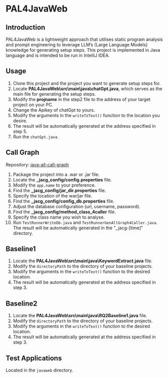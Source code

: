# PAL4JavaWeb

## Introduction
PAL4JavaWeb is a lightweight approach that utilises static program analysis and prompt engineering to leverage LLM’s (Large Language Models) knowledge for generating setup steps. This project is implemented in Java language and is intended to be run in IntelliJ IDEA.

## Usage
1. Clone this project and the project you want to generate setup steps for.
2. Locate **PAL4JavaWeb\src\main\java\chatGpt.java**, which serves as the main file for generating the setup steps.
3. Modify the **projname** in the step2 file to the address of your target project on your PC.
4. Change the Apikey of chatGpt to yours.
5. Modify the arguments in the `writeToText()` function to the location you desire.
6. The result will be automatically generated at the address specified in step 5.
7. Run the `chatGpt.java`.

## Call Graph
Repository: [java-all-call-graph](https://github.com/Adrninistrator/java-all-call-graph.git)

1. Package the project into a .war or .jar file.
2. Locate the **_jacg_config/config.properties** file.
3. Modify the `app.name` to your preference.
4. Find the **_jacg_config/jar_dir.properties** file.
5. Specify the location of the war/jar file.
6. Find the **_jacg_config/config_db.properties** file.
7. Adjust the database configuration (url, username, password).
8. Find the **_jacg_config/method_class_4caller** file.
9. Specify the class name you wish to analyse.
10. Run `TestRunnerWriteDb.java` and `TestRunnerGenAllGraph4Caller.java`. The result will be automatically generated in the "_jacg-[time]" directory.

## Baseline1
1. Locate the **PAL4JavaWeb\src\main\java\KeywordExtract.java** file.
2. Modify the `directoryPath` to the directory of your baseline projects.
3. Modify the arguments in the `writeToText()` function to the desired location.
4. The result will be automatically generated at the address specified in step 3.

## Baseline2
1. Locate the **PAL4JavaWeb\src\main\java\RQ2Baseline1.java** file.
2. Modify the `directoryPath` to the directory of your baseline projects.
3. Modify the arguments in the `writeToText()` function to the desired location.
4. The result will be automatically generated at the address specified in step 3.

## Test Applications
Located in the `javaweb` directory.
